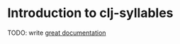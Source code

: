 # Introduction to clj-syllables

TODO: write [great documentation](http://jacobian.org/writing/what-to-write/)
